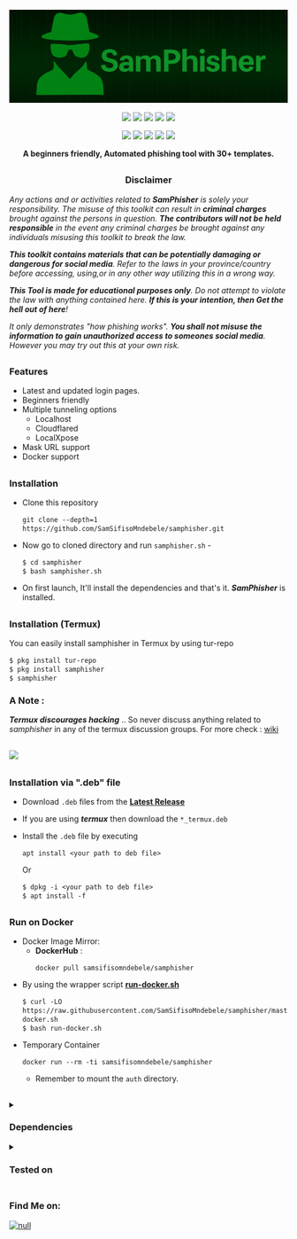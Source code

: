 <!-- SamPhisher -->

<p align="center">
  <img src=".github/misc/logo.png">
</p>

<p align="center">
  <img src="https://img.shields.io/badge/Version-1.0.0-green?style=for-the-badge">
  <img src="https://img.shields.io/github/license/SamSifisoMndebele/samphisher?style=for-the-badge">
  <img src="https://img.shields.io/github/stars/SamSifisoMndebele/samphisher?style=for-the-badge">
  <img src="https://img.shields.io/github/issues/SamSifisoMndebele/samphisher?color=red&style=for-the-badge">
  <img src="https://img.shields.io/github/forks/SamSifisoMndebele/samphisher?color=teal&style=for-the-badge">
</p>

<p align="center">
  <img src="https://img.shields.io/badge/Author-SamSifisoMndebele-blue?style=flat-square">
  <img src="https://img.shields.io/badge/Open%20Source-Yes-darkgreen?style=flat-square">
  <img src="https://img.shields.io/badge/Maintained%3F-Yes-lightblue?style=flat-square">
  <img src="https://img.shields.io/badge/Written%20In-Bash-darkcyan?style=flat-square">
  <img src="https://hits.seeyoufarm.com/api/count/incr/badge.svg?url=https%3A%2F%2Fgithub.com%2FSamSifisoMndebele%2Fsamphisher&title=Visitors&edge_flat=false"/></a>
</p>

<p align="center"><b>A beginners friendly, Automated phishing tool with 30+ templates.</b></p>

##

<h3><p align="center">Disclaimer</p></h3>

<i>Any actions and or activities related to <b>SamPhisher</b> is solely your responsibility. The misuse of this toolkit can result in <b>criminal charges</b> brought against the persons in question. <b>The contributors will not be held responsible</b> in the event any criminal charges be brought against any individuals misusing this toolkit to break the law.

<b>This toolkit contains materials that can be potentially damaging or dangerous for social media</b>. Refer to the laws in your province/country before accessing, using,or in any other way utilizing this in a wrong way.

<b>This Tool is made for educational purposes only</b>. Do not attempt to violate the law with anything contained here. <b>If this is your intention, then Get the hell out of here</b>!

It only demonstrates "how phishing works". <b>You shall not misuse the information to gain unauthorized access to someones social media</b>. However you may try out this at your own risk.</i>

##

### Features

- Latest and updated login pages.
- Beginners friendly
- Multiple tunneling options
  - Localhost
  - Cloudflared
  - LocalXpose
- Mask URL support 
- Docker support

##

### Installation

- Clone this repository
  ```
  git clone --depth=1 https://github.com/SamSifisoMndebele/samphisher.git
  ```

- Now go to cloned directory and run `samphisher.sh` -
  ```
  $ cd samphisher
  $ bash samphisher.sh
  ```

- On first launch, It'll install the dependencies and that's it. ***SamPhisher*** is installed.

##

### Installation (Termux)
You can easily install samphisher in Termux by using tur-repo
```
$ pkg install tur-repo
$ pkg install samphisher
$ samphisher
```
### A Note : 
***Termux discourages hacking*** .. So never discuss anything related to *samphisher* in any of the termux discussion groups. For more check : [wiki](https://wiki.termux.com/wiki/Hacking)

##

<p align="left">
  <a href="https://shell.cloud.google.com/cloudshell/open?cloudshell_git_repo=https://github.com/SamSifisoMndebele/samphisher.git&tutorial=README.md" target="_blank"><img src="https://gstatic.com/cloudssh/images/open-btn.svg"></a>
</p>

##

### Installation via ".deb" file

- Download `.deb` files from the [**Latest Release**](https://github.com/SamSifisoMndebele/samphisher/releases/latest)
- If you are using ***termux*** then download the `*_termux.deb`

- Install the `.deb` file by executing
  ```
  apt install <your path to deb file>
  ```
  Or
  ```
  $ dpkg -i <your path to deb file>
  $ apt install -f
  ```

##

### Run on Docker

- Docker Image Mirror:
  - **DockerHub** : 
    ```
    docker pull samsifisomndebele/samphisher
    ```

[//]: # (  - **GHCR** : )
[//]: # (    ```)
[//]: # (    docker pull ghcr.io/SamSifisoMndebele/samphisher:latest)
[//]: # (    ```)

- By using the wrapper script [**run-docker.sh**](https://raw.githubusercontent.com/SamSifisoMndebele/samphisher/master/run-docker.sh)

  ```
  $ curl -LO https://raw.githubusercontent.com/SamSifisoMndebele/samphisher/master/run-docker.sh
  $ bash run-docker.sh
  ```
- Temporary Container

  ```
  docker run --rm -ti samsifisomndebele/samphisher
  ```
  - Remember to mount the `auth` directory.

##

<details>
  <summary><h3>Dependencies</h3></summary>

<b>SamPhisher</b> requires following programs to run properly - 
- `git`
- `curl`
- `php`

> All the dependencies will be installed automatically when you run **SamPhisher** for the first time.
</details>

<details>
  <summary><h3>Tested on</h3></summary>

- **Ubuntu**
- **Debian**
- **Arch**
- **Manjaro**
- **Fedora**
- **Termux**
</details>

##

### Find Me on:
<p align="left">
  <a href="https://github.com/SamSifisoMndebele" target="_blank"><img src="https://img.shields.io/badge/Github-blue?style=for-the-badge&logo=github" alt="null"></a>
</p>

